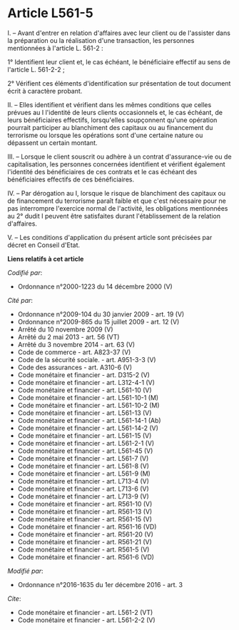 # Article L561-5

I. – Avant d'entrer en relation d'affaires avec leur client ou de l'assister dans la préparation ou la réalisation d'une
transaction, les personnes mentionnées à l'article L. 561-2 : 

1° Identifient leur client et, le cas échéant, le bénéficiaire effectif au sens de l'article L. 561-2-2 ; 

2° Vérifient ces éléments d'identification sur présentation de tout document écrit à caractère probant. 

II. – Elles identifient et vérifient dans les mêmes conditions que celles prévues au I l'identité de leurs clients
occasionnels et, le cas échéant, de leurs bénéficiaires effectifs, lorsqu'elles soupçonnent qu'une opération pourrait
participer au blanchiment des capitaux ou au financement du terrorisme ou lorsque les opérations sont d'une certaine nature
ou dépassent un certain montant. 

III. – Lorsque le client souscrit ou adhère à un contrat d'assurance-vie ou de capitalisation, les personnes concernées
identifient et vérifient également l'identité des bénéficiaires de ces contrats et le cas échéant des bénéficiaires effectifs
de ces bénéficiaires. 

IV. – Par dérogation au I, lorsque le risque de blanchiment des capitaux ou de financement du terrorisme paraît faible et que
c'est nécessaire pour ne pas interrompre l'exercice normal de l'activité, les obligations mentionnées au 2° dudit I peuvent
être satisfaites durant l'établissement de la relation d'affaires. 

V. – Les conditions d'application du présent article sont précisées par décret en Conseil d'Etat.

**Liens relatifs à cet article**

_Codifié par_:

  - Ordonnance n°2000-1223 du 14 décembre 2000 (V)

_Cité par_:

  - Ordonnance n°2009-104 du 30 janvier 2009 - art. 19 (V)
  - Ordonnance n°2009-865 du 15 juillet 2009 - art. 12 (V)
  - Arrêté du 10 novembre 2009 (V)
  - Arrêté du 2 mai 2013 - art. 56 (VT)
  - Arrêté du 3 novembre 2014 - art. 63 (V)
  - Code de commerce - art. A823-37 (V)
  - Code de la sécurité sociale. - art. A951-3-3 (V)
  - Code des assurances - art. A310-6 (V)
  - Code monétaire et financier - art. D315-2 (V)
  - Code monétaire et financier - art. L312-4-1 (V)
  - Code monétaire et financier - art. L561-10 (V)
  - Code monétaire et financier - art. L561-10-1 (M)
  - Code monétaire et financier - art. L561-10-2 (M)
  - Code monétaire et financier - art. L561-13 (V)
  - Code monétaire et financier - art. L561-14-1 (Ab)
  - Code monétaire et financier - art. L561-14-2 (V)
  - Code monétaire et financier - art. L561-15 (V)
  - Code monétaire et financier - art. L561-2-1 (V)
  - Code monétaire et financier - art. L561-45 (V)
  - Code monétaire et financier - art. L561-7 (V)
  - Code monétaire et financier - art. L561-8 (V)
  - Code monétaire et financier - art. L561-9 (M)
  - Code monétaire et financier - art. L713-4 (V)
  - Code monétaire et financier - art. L713-6 (V)
  - Code monétaire et financier - art. L713-9 (V)
  - Code monétaire et financier - art. R561-10 (V)
  - Code monétaire et financier - art. R561-13 (V)
  - Code monétaire et financier - art. R561-15 (V)
  - Code monétaire et financier - art. R561-16 (VD)
  - Code monétaire et financier - art. R561-20 (V)
  - Code monétaire et financier - art. R561-21 (V)
  - Code monétaire et financier - art. R561-5 (V)
  - Code monétaire et financier - art. R561-6 (VD)

_Modifié par_:

  - Ordonnance n°2016-1635 du 1er décembre 2016 - art. 3

_Cite_:

  - Code monétaire et financier - art. L561-2 (VT)
  - Code monétaire et financier - art. L561-2-2 (V)

